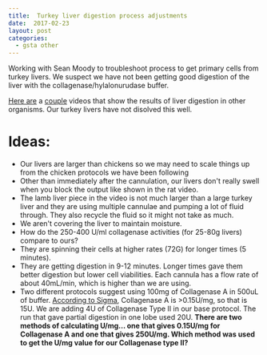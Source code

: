 ```yaml
---
title:  Turkey liver digestion process adjustments
date:  2017-02-23
layout: post
categories:
  - gsta other
---
```



Working with Sean Moody to troubleshoot process to get primary cells from turkey livers. We suspect we have not been getting good digestion of the liver with the collagenase/hylalonurudase buffer.

[Here are][1] a [couple][2] videos that show the results of liver digestion in other organisms. Our turkey livers have not disolved this well.

# Ideas:

  * Our livers are larger than chickens so we may need to scale things up from the chicken protocols we have been following
  * Other than immediately after the cannulation, our livers don't really swell when you block the output like shown in the rat video.
  * The lamb liver piece in the video is not much larger than a large turkey liver and they are using multiple cannulae and pumping a lot of fluid through. They also recycle the fluid so it might not take as much.
  * We aren't covering the liver to maintain moisture.
  * How do the 250-400 U/ml collagenase activities (for 25-80g livers) compare to ours?
  * They are spinning their cells at higher rates (72G) for longer times (5 minutes).
  * They are getting digestion in 9-12 minutes. Longer times gave them better digestion but lower cell viabilities. Each cannula has a flow rate of about 40mL/min, which is higher than we are using.
  * Two different protocols suggest using 100mg of Collagenase A in 500uL of buffer. [According to Sigma][3], Collagenase A is >0.15U/mg, so that is 15U. We are adding 4U of Collagenase Type II in our base protocol. The run that gave partial digestion in one lobe used 20U. **There are two methods of calculating U/mg... one that gives 0.15U/mg for Collagenase A and one that gives 250U/mg. Which method was used to get the U/mg value for our Collagenase type II?**

[1]: http://doi.org/10.3791/50615
[2]: http://doi.org/10.3791/3917
[3]: http://www.sigmaaldrich.com/content/dam/sigma-aldrich/docs/Roche/Bulletin/1/collarobul.pdf
